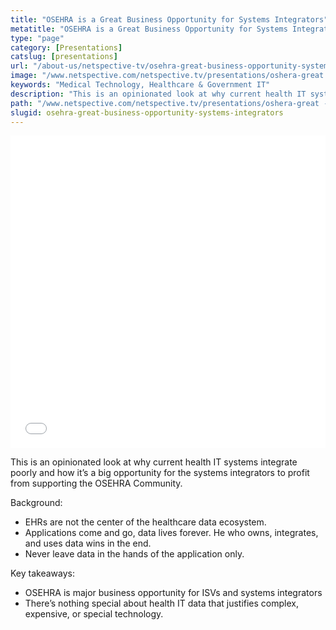 ```yaml
---
title: "OSEHRA is a Great Business Opportunity for Systems Integrators"
metatitle: "OSEHRA is a Great Business Opportunity for Systems Integrators - Netspective"
type: "page"
category: [Presentations]
catslug: [presentations]
url: "/about-us/netspective-tv/osehra-great-business-opportunity-systems-integrators/"
image: "/www.netspective.com/netspective.tv/presentations/oshera-great -business- opportunity.jpg"
keywords: "Medical Technology, Healthcare & Government IT"
description: "This is an opinionated look at why current health IT systems integrate poorly and how it’s a big opportunity for the systems integrators to profit from supporting the OSEHRA Community. Background:  EHRs are not the center of the healthcare data ecosystem.  Applications come and go, data lives forever. He who owns, integrates, and"
path: "/www.netspective.com/netspective.tv/presentations/oshera-great -business- opportunity.jpg"
slugid: osehra-great-business-opportunity-systems-integrators
---
```


<iframe src="//speakerdeck.com/player/97ec3b70fac101306b9a72de2b803457" width="100%" height="500" frameborder="0" allowfullscreen="allowfullscreen"></iframe>

This is an opinionated look at why current health IT systems integrate poorly and how it’s a big opportunity for the systems integrators to profit from supporting the OSEHRA Community.

Background:
* EHRs are not the center of the healthcare data ecosystem.
* Applications come and go, data lives forever. He who owns, integrates, and uses data wins in the end.
* Never leave data in the hands of the application only.

Key takeaways:
* OSEHRA is major business opportunity for ISVs and systems integrators
* There’s nothing special about health IT data that justifies complex, expensive, or special technology.